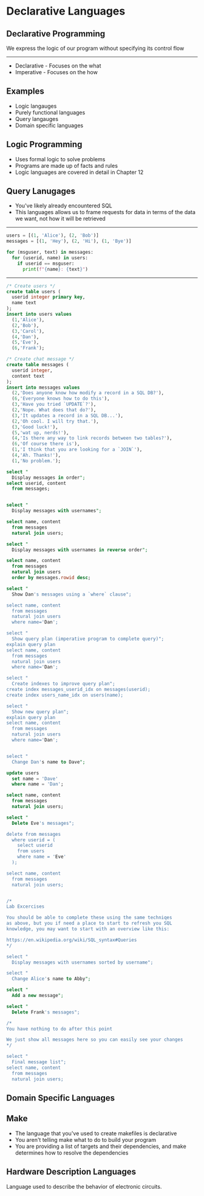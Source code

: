 Declarative Languages
=====================

Declarative Programming
-----------------------

We express the logic of our program without specifying its control flow

---

- Declarative - Focuses on the what
- Imperative - Focuses on the how

Examples
--------

- Logic langauges
- Purely functional languages
- Query langauges
- Domain specific languages

Logic Programming
-----------------

- Uses formal logic to solve problems
- Programs are made up of facts and rules
- Logic languages are covered in detail in Chapter 12

Query Lanugages
---------------

- You've likely already encountered SQL
- This languages allows us to frame requests for data in terms of the data we want, not how it will be retrieved

---

```python
users = [(1, 'Alice'), (2, 'Bob')]
messages = [(1, 'Hey'), (2, 'Hi'), (1, 'Bye')]

for (msguser, text) in messages:
  for (userid, name) in users:
    if userid == msguser:
      print(f"{name}: {text}")
```

---

```sql
/* Create users */
create table users (
  userid integer primary key,
  name text
);
insert into users values 
  (1,'Alice'), 
  (2,'Bob'),
  (3,'Carol'),
  (4,'Dan'),
  (5,'Eve'),
  (6,'Frank');

/* Create chat message */
create table messages (
  userid integer,
  content text
);
insert into messages values 
  (2,'Does anyone know how modify a record in a SQL DB?'),
  (6,'Everyone knows how to do this'),
  (3,'Have you tried `UPDATE`?'),
  (2,'Nope. What does that do?'),
  (3,'It updates a record in a SQL DB...'),
  (2,'Oh cool. I will try that.'),
  (3,'Good luck!'),
  (5,'wat up, nerds!'),
  (4,'Is there any way to link records between two tables?'),
  (6,'Of course there is'),
  (1,'I think that you are looking for a `JOIN`'),
  (4,'Ah. Thanks!'),
  (1,'No problem.');

select "
  Display messages in order";
select userid, content 
  from messages;


select "
  Display messages with usernames";

select name, content 
  from messages 
  natural join users;

select "
  Display messages with usernames in reverse order";

select name, content 
  from messages 
  natural join users
  order by messages.rowid desc;

select "
  Show Dan's messages using a `where` clause";

select name, content 
  from messages 
  natural join users
  where name='Dan';

select "
  Show query plan (imperative program to complete query)";
explain query plan
select name, content 
  from messages 
  natural join users
  where name='Dan';

select "
  Create indexes to improve query plan";
create index messages_userid_idx on messages(userid);
create index users_name_idx on users(name);

select "
  Show new query plan";
explain query plan
select name, content 
  from messages 
  natural join users
  where name='Dan';


select "
  Change Dan's name to Dave";

update users
  set name = 'Dave'
  where name = 'Dan';

select name, content 
  from messages 
  natural join users;

select "
  Delete Eve's messages";

delete from messages
  where userid = (
    select userid 
    from users 
    where name = 'Eve'
  );

select name, content 
  from messages 
  natural join users;


/* 
Lab Excercises 

You should be able to complete these using the same techniqes
as above, but you if need a place to start to refresh you SQL
knowledge, you may want to start with an overview like this:

https://en.wikipedia.org/wiki/SQL_syntax#Queries
*/

select "
  Display messages with usernames sorted by username";

select "
  Change Alice's name to Abby";

select "
  Add a new message";

select "
  Delete Frank's messages";

/* 
You have nothing to do after this point

We just show all messages here so you can easily see your changes
*/

select "
  Final message list";
select name, content 
  from messages 
  natural join users;
```

Domain Specific Languages
-------------------------

Make
----

- The language that you've used to create makefiles is declarative
- You aren't telling make what to do to build your program
- You are providing a list of targets and their dependencies, and make determines how to resolve the dependencies

Hardware Description Languages
------------------------------

Language used to describe the behavior of electronic circuits.
